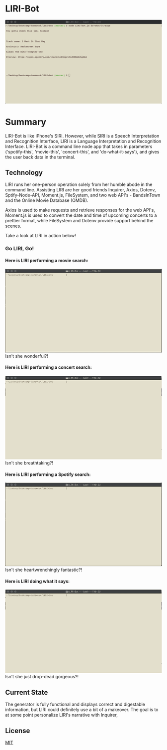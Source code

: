 # LIRI-Bot

![opener](images/bot-screenshot.png)

# Summary

LIRI-Bot is like iPhone's SIRI. However, while SIRI is a Speech Interpretation and Recognition Interface, LIRI is a Language Interpretation and Recognition Interface. LIRI-Bot is a command line node app that takes in parameters ('spotify-this', 'movie-this', 'concert-this', and 'do-what-it-says'), and gives the user back data in the terminal.

## Technology

LIRI runs her one-person operation solely from her humble abode in the command line. Assisting LIRI are her good friends Inquirer, Axios, Dotenv, Sptify-Node-API, Moment.js, FileSystem, and two web API's - BandsInTown and the Online Movie Database (OMDB). 

Axios is used to make requests and retrieve responses for the web API's, Moment.js is used to convert the date and time of upcoming concerts to a prettier format, while FileSystem and Dotenv provide support behind the scenes.

Take a look at LIRI in action below!

<!-- gifs here -->
### Go LIRI, Go!

#### Here is LIRI performing a movie search:
![](images/LIRI-movie-gif.gif)
Isn't she wonderful?!

#### Here is LIRI performing a concert search:
![](images/LIRI-concert-gif.gif)
Isn't she breathtaking?!

#### Here is LIRI performing a Spotify search:
![](images/LIRI-spotify-gif.gif)
Isn't she heartwrenchingly fantastic?!

#### Here is LIRI doing what it says:
![](images/LIRI-what-it-says-gif.gif)
Isn't she just drop-dead gorgeous?!


## Current State

The generator is fully functional and displays correct and digestable information, but LIRI could definitely use a bit of a makeover. The goal is to at some point personalize LIRI's narrative with Inquirer, 

## License
[MIT](https://choosealicense.com/licenses/mit/)
